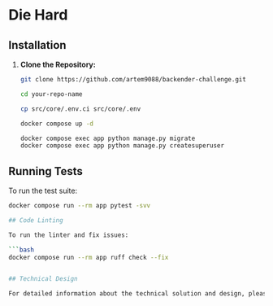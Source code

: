 # Die Hard

## Installation

1. **Clone the Repository:**

   ```bash
   git clone https://github.com/artem9088/backender-challenge.git

   cd your-repo-name

   cp src/core/.env.ci src/core/.env

   docker compose up -d

   docker compose exec app python manage.py migrate
   docker compose exec app python manage.py createsuperuser

## Running Tests

To run the test suite:

```bash
docker compose run --rm app pytest -svv

## Code Linting

To run the linter and fix issues:

```bash
docker compose run --rm app ruff check --fix


## Technical Design

For detailed information about the technical solution and design, please refer to the [Technical Design Document](TECHNICAL_DESIGN.md).
